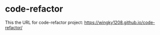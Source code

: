 # code-refactor

This the URL for code-refactor project:
https://wingky1208.github.io/code-refactor/
